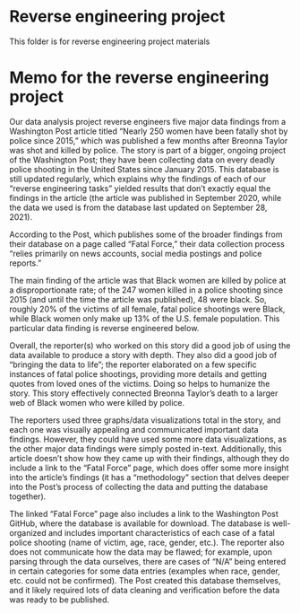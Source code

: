 # Reverse engineering project

This folder is for reverse engineering project materials
# Memo for the reverse engineering project
Our data analysis project reverse engineers five major data findings from a Washington Post article titled “Nearly 250 women have been fatally shot by police since 2015,” which was published a few months after Breonna Taylor was shot and killed by police. The story is part of a bigger, ongoing project of the Washington Post; they have been collecting data on every deadly police shooting in the United States since January 2015. This database is still updated regularly, which explains why the findings of each of our “reverse engineering tasks” yielded results that don’t exactly equal the findings in the article (the article was published in September 2020, while the data we used is from the database last updated on September 28, 2021). 

According to the Post, which publishes some of the broader findings from their database on a page called “Fatal Force,” their data collection process “relies primarily on news accounts, social media postings and police reports.”

The main finding of the article was that Black women are killed by police at a disproportionate rate; of the 247 women killed in a police shooting since 2015 (and until the time the article was published), 48 were black. So, roughly 20% of the victims of all female, fatal police shootings were Black, while Black women only make up 13% of the U.S. female population. This particular data finding is reverse engineered below. 

Overall, the reporter(s) who worked on this story did a good job of using the data available to produce a story with depth. They also did a good job of “bringing the data to life”; the reporter elaborated on a few specific instances of fatal police shootings, providing more details and getting quotes from loved ones of the victims. Doing so helps to humanize the story. This story effectively connected Breonna Taylor’s death to a larger web of Black women who were killed by police. 

The reporters used three graphs/data visualizations total in the story, and each one was visually appealing and communicated important data findings. However, they could have used some more data visualizations, as the other major data findings were simply posted in-text. Additionally, this article doesn’t show how they came up with their findings, although they do include a link to the “Fatal Force” page, which does offer some more insight into the article’s findings (it has a “methodology” section that delves deeper into the Post’s process of collecting the data and putting the database together). 

The linked “Fatal Force” page also includes a link to the Washington Post GitHub, where the database is available for download. The database is well-organized and includes important characteristics of each case of a fatal police shooting (name of victim, age, race, gender, etc.). The reporter also does not communicate how the data may be flawed; for example, upon parsing through the data ourselves, there are cases of “N/A” being entered in certain categories for some data entries (examples when race, gender, etc. could not be confirmed). The Post created this database themselves, and it likely required lots of data cleaning and verification before the data was ready to be published. 


